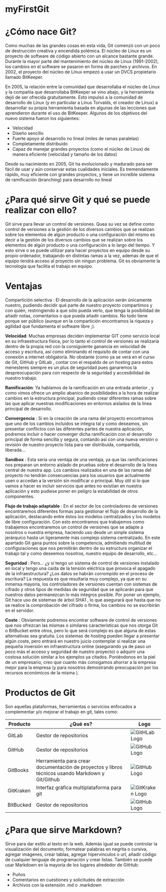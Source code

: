 # myFirstGit
# ¿Cómo nace Git?

Como muchas de las grandes cosas en esta vida, Git comenzó con un poco de destrucción creativa y encendida polémica. El núcleo de Linux es un proyecto de software de código abierto con un alcance bastante grande. Durante la mayor parte del mantenimiento del núcleo de Linux (1991-2002), los cambios en el software se pasaron en forma de parches y archivos. En 2002, el proyecto del núcleo de Linux empezó a usar un DVCS propietario llamado BitKeeper.

En 2005, la relación entre la comunidad que desarrollaba el núcleo de Linux y la compañía que desarrollaba BitKeeper se vino abajo, y la herramienta dejó de ser ofrecida gratuitamente. Esto impulsó a la comunidad de desarrollo de Linux (y en particular a Linus Torvalds, el creador de Linux) a desarrollar su propia herramienta basada en algunas de las lecciones que aprendieron durante el uso de BitKeeper. Algunos de los objetivos del nuevo sistema fueron los siguientes:

* Velocidad
* Diseño sencillo
* Fuerte apoyo al desarrollo no lineal (miles de ramas paralelas)
* Completamente distribuido
* Capaz de manejar grandes proyectos (como el núcleo de Linux) de manera eficiente (velocidad y tamaño de los datos)

Desde su nacimiento en 2005, Git ha evolucionado y madurado para ser fácil de usar y aún conservar estas cualidades iniciales. Es tremendamente rápido, muy eficiente con grandes proyectos, y tiene un increíble sistema de ramificación (branching) para desarrollo no lineal 

# ¿Para qué sirve Git y qué se puede realizar con ello?

Git sirve para llevar un control de versiones. Quea su vez se define como control de versiones a la gestión de los diversos cambios que se realizan sobre los elementos de algún producto o una configuración del mismo es decir a la gestión de los diversos cambios que se realizan sobre los elementos de algún producto o una configuración a lo largo del tiempo.
Y esto sirve o se puede utilizar para hacer proyectos en equipo desde su propio ordenador, trabajando en distintas ramas a la vez, ademas de que el equipo tendrá acceso al proyecto sin ningun problema. Git es obviamente la tecnologia que facilita el trabajo en equipo.

# Ventajas
Compartición selectiva : El desarrollo de la aplicación serán únicamente nuestro, pudiendo decidir qué parte de nuestro proyecto compartimos y con quién, restringiendo a que sólo pueda verlo, que tenga la posibilidad de añadir notas, comentarios o que pueda añadir cambios. No todo tiene porque ser público (aunque en la compartición encontramos la riqueza y agilidad que fundamenta el software libre ;).
 
**Velocidad**: Muchas empresas deciden implementar GIT como servicio local en su infraestructura física, por lo tanto el control de versiones se realizaría dentro de la propia red con la consiguiente ganancia en velocidad de acceso y escritura, así como eliminando el requisito de contar con una conexión a internet obligatoria. No obstante (como ya se verá en el curso de Git, GitHub y GitLab , contar con el respaldo de un hosting para estos menesteres siempre es un plus de seguridad pues ganaremos la despreocupación para con respecto de la seguridad y accesibilidad de nuestro trabajo.
 
**Ramificación**: Ya hablamos de la ramificación en una entrada anterior , y como vimos ofrece un amplio abanico de posibilidades a la hora de realizar cambios en la estructura principal, pudiendo crear diferentes ramas sobre las que aplicar nuestras modificaciones en entornos aislados de la línea principal de desarrollo.
 
**Convergencia** : Si en la creación de una rama del proyecto encontramos que uno de los cambios incluidos se integra tal y como deseamos, sin presentar conflictos con las diferentes partes de nuestra aplicación, podremos incluir o hacer converger dicha ramificación con el desarrollo principal de forma sencilla y segura, contando así con una nueva versión o revisión de nuestro proyecto lista para ser distribuida, compartida, liberada…
 
**Sandbox** : Esta sería una ventaja de una ventaja, ya que las ramificaciones nos preparan un entorno aislado de pruebas sobre el desarrollo de la línea central de nuestra app. Los cambios realizados en una de las ramas del proyecto no tendrán consecuencias para los usuarios que actualmente usen o accedan a la versión sin modificar o principal. Muy útil si lo que vamos a hacer es incluir servicios que antes no existían en nuestra aplicación y esto pudiese poner en peligro la estabilidad de otros componentes.
 
**Flujo de trabajo adaptable** : En el sector de los controladores de versiones encontraremos diferentes formas para gestionar el flujo de desarrollo de la aplicación, destacando entre éstos los modelos centralizados y los modelos de libre configuración. Con esto encontramos que trabajemos como trabajemos encontraremos un control de versiones que se adapte a nosotros o nuestra empresa, haciendo uso desde un simple sistema jerárquico hasta un ligeramente más complejo sistema centralizado. En este apartado Git gana puntos sobre la competencia, admitiendo multitud de configuraciones que nos permitirán dentro de su estructura organizar el trabajo tal y como deseemos nosotros, nuestro equipo de desarrollo, etc…
 
**Seguridad** : Pero… ¿y si tengo un sistema de control de versiones instalado en local y tengo una caída de la tensión eléctrica que provoca el apagado de la infraestructura? ¿Los datos se habrán corrompido en el proceso de escritura? La respuesta es que resultaría muy complejo, ya que en su inmensa mayoría, los controladores de versiones cuentan con sistemas de cifrado y otros tipos de medidas de seguridad que se aplicarán para que nuestros datos permanezcan lo más íntegros posible. Por poner un ejemplo, Git hace uso de sistemas de árbol SHA1 , lo que asegurará que hasta que no se realice la comprobación del cifrado o firma, los cambios no se escribirán en el servidor.
 
**Coste** : Obviamente podremos encontrar software de control de versiones que nos ofrezcan las mismas o similares características que nos otorga Git o BitBucket entre otros, pero lo que será complejo es que alguna de estas alternativas sea gratuita. Los sistemas de hosting pueden llegar a presentar algún coste, pero entrará en nuestro juicio contemplar si realizar una pequeña inversión en infraestructura online (asegurando ya de paso un poco más el acceso y seguridad de nuestro proyecto) o adquirir una costosa solución similar a los ejemplos ya citados. Poniéndonos en la piel de un empresario, creo que cuanto más consigamos ahorrar a la empresa mejor para la empresa (y para nosotros demostrando preocupación por los recursos económicos de la misma ).

# Productos de Git

Son aquellas plataformas, herramientas o servicios enfocados a complementar y/o mejorar el trabajo en git, tales como:

Producto  |  ¿Qué es? |  Logo
---------- | ----------- | -------
GitLab   |  Gestor de repositorios  |  ![GitHLab Logo](https://upload.wikimedia.org/wikipedia/commons/thumb/1/18/GitLab_Logo.svg/245px-GitLab_Logo.svg.png)
GitHub   |  Gestor de repositorios  |  ![GitHub Logo](http://mindthegab.com/wp-content/uploads/2014/07/Github_logo.jpg)
GitBooks  |  Herramienta para crear documentación de proyectos y libros técnicos usando Markdown y Git/Github  |  ![GitHub Logo](https://cdn-images-1.medium.com/max/1200/1*hBrAL9CfK9BfqPEyxFLYuQ.png)
GitKraken  |  Interfaz gráfica multiplataforma para git | ![GitKraken Logo](https://dl2.macupdate.com/images/icons256/56930.png?d=1550223382)
BitBucked | Gestor de repositorios | ![GitHub Logo](https://sdtimes.com/wp-content/uploads/2016/07/0722.sdt-atlassian.png)

# ¿Para que sirve Markdown?

Sirve para dar estilo al texto en la web. Ademàs igual se puede controlar la visualización del documento; formatear palabras en negrita o cursiva, agregar imágenes, crear tablas, agregar hipervinculos o url, añadir código de cualquier lenguaje de programación y crear listas. También se puede usar Markdown en la mayoría de los lugares alrededor de GitHub:

* Puños
* Comentarios en cuestiones y solicitudes de extracción
* Archivos con la extensión .md o .markdown
